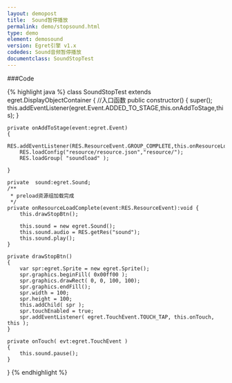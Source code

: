 ```yaml
---
layout: demopost
title:  Sound暂停播放
permalink: demo/stopsound.html
type: demo
element: demosound
version: Egret引擎 v1.x
codedes: Sound音频暂停播放
documentclass: SoundStopTest
---
```


###Code

{% highlight java  %}
class SoundStopTest extends egret.DisplayObjectContainer
{
    //入口函数
    public constructor()
    {
        super();
        this.addEventListener(egret.Event.ADDED_TO_STAGE,this.onAddToStage,this);
    }

    private onAddToStage(event:egret.Event)
    {
        RES.addEventListener(RES.ResourceEvent.GROUP_COMPLETE,this.onResourceLoadComplete,this);
        RES.loadConfig("resource/resource.json","resource/");
        RES.loadGroup( "soundload" );

    }

    private  sound:egret.Sound;
    /**
     * preload资源组加载完成
     */
    private onResourceLoadComplete(event:RES.ResourceEvent):void {
        this.drawStopBtn();

        this.sound = new egret.Sound();
        this.sound.audio = RES.getRes("sound");
        this.sound.play();
    }

    private drawStopBtn()
    {
        var spr:egret.Sprite = new egret.Sprite();
        spr.graphics.beginFill( 0x00ff00 );
        spr.graphics.drawRect( 0, 0, 100, 100);
        spr.graphics.endFill();
        spr.width = 100;
        spr.height = 100;
        this.addChild( spr );
        spr.touchEnabled = true;
        spr.addEventListener( egret.TouchEvent.TOUCH_TAP, this.onTouch, this );
    }

    private onTouch( evt:egret.TouchEvent )
    {
        this.sound.pause();
    }

}
{% endhighlight %}